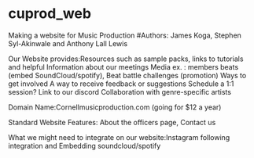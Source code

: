 # cuprod_web
Making a website for Music Production
#Authors: James Koga, Stephen Syl-Akinwale and Anthony Lall Lewis

Our Website provides:Resources such as sample packs, links to tutorials and helpful Information about our meetings
Media ex. : members beats (embed SoundCloud/spotify), Beat battle challenges (promotion)
Ways to get involved
A way to receive feedback or suggestions
Schedule a 1:1 session?
Link to our discord
Collaboration with genre-specific artists

Domain Name:Cornellmusicproduction.com (going for $12 a year)

Standard Website Features: About the officers page, Contact us

What we might need to integrate on our website:Instagram following integration and Embedding soundcloud/spotify
